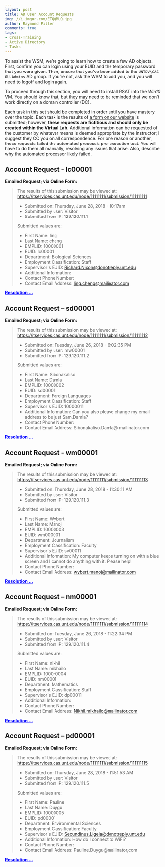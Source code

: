 ```yaml
---
layout: post
title: AD User Account Requests
img: //i.imgur.com/ETQQMLQ.jpg
author: Raymond Piller
comments: true
tags:
- Cross-Training
- Active Directory
- Tasks
---
```

<style>
span.fake-link {
    color: blue;
    text-decoration: underline;
    cursor: pointer;
}

div.startHidden {
    display: none;
}
</style>

To assist the WSM, we’re going to learn how to create a few AD objects.
First, confirm you can login using your EUID and the temporary password that you were given.
Then, ensure that you’ve been added to the `UNTDV\CAS-OU-Admins` AD group.
If you’re not, ask the WSM to add you, and you will need to logoff and login again.

To proceed through this section, you will need to install RSAT into the *Win10* VM.
You should know that, but they may need to be reminded that we don’t work directly on a domain controller (DC).

Each task in this set should be completed in order until you have mastery over the topic.
Each task is the results of [a form on our website](https://itservices.cas.unt.edu/services/accounts-servers/request/get-account) is submitted; however, **these requests are fictitious and should only be created within the Virtual Lab**.
Additional information can be requested of the customer by whatever means is deemed appropriate by the instructor; I suggest they CC you on all correspondence.
For one reason or another, these requests failed the automated process’s pre-execution test.
You will have to do them all manually, resolving any issues that arise.
Also, describe why the automated processor likely failed.

## Account Request - lc00001

**Emailed Request; via Online Form:**

> The results of this submission may be viewed at:
> https://itservices.cas.unt.edu/node/11111111/submission/111111111
> 
> - Submitted on: Thursday, June 28, 2018 - 10:17am
> - Submitted by user: Visitor
> - Submitted from IP: 129.120.111.1
> 
> Submitted values are: 
> - First Name: ling
> - Last Name: cheng
> - EMPLID: 10000001
> - EUID: lc00001
> - Department: Biological Sciences
> - Employment Classification: Staff
> - Supervisor's EUID: Richard.Nixon@donotreply.unt.edu
> - Additional Information:
> - Contact Phone Number:
> - Contact Email Address: ling.cheng@mailinator.com

<span onClick="toggleReveal('lc00001')" class="fake-link">**Resolution ...**</span>

<div id="lc00001" class="startHidden">
Resolution of this task requires the creation of an AD user account. 
The account can be evaluated automatically with this PowerShell script:

<pre class="highlight">
$section = 'ADU1'; iwr 'https://pastebin.com/raw/tQ95Q7Xh' -UseB | iex
</pre>

The automated process failed because the <i>Supervisor's EUID</i> field has an e-mail address and not an EUID.
</div>

## Account Request – sd00001

**Emailed Request; via Online Form:**

> The results of this submission may be viewed at:
> https://itservices.cas.unt.edu/node/11111111/submission/111111112
> 
> - Submitted on: Tuesday, June 26, 2018 - 6:02:35 PM
> - Submitted by user: mw00001
> - Submitted from IP: 129.120.111.2
> 
> Submitted values are:
> 
> - First Name: Sibonakaliso
> - Last Name: Damla
> - EMPLID: 10000002
> - EUID: sd00001
> - Department: Foreign Languages
> - Employment Classification: Staff
> - Supervisor's EUID: 10000011
> - Additional Information: Can you also please change my email address to be just Sam.Damla?
> - Contact Phone Number:
> - Contact Email Address: Sibonakaliso.Damla@ mailinator.com

<span onClick="toggleReveal('sd00001')" class="fake-link">**Resolution ...**</span>

<div id="sd00001" class="startHidden">
Resolution of this task requires the creation of an AD user account. 
The account can be evaluated automatically with this PowerShell script:

<pre class="highlight">
$section = 'ADU2'; iwr 'https://pastebin.com/raw/tQ95Q7Xh' -UseB | iex
</pre>

The automated process failed because the Supervisor’s EUID field has an EMPLID and not an EUID.
Also, the space in the Contact Email Address could cause issues if not properly managed by automation.
</div>

## Account Request - wm00001

**Emailed Request; via Online Form:**

> The results of this submission may be viewed at:
> https://itservices.cas.unt.edu/node/11111111/submission/111111113
> 
> - Submitted on: Thursday, June 28, 2018 - 11:30:11 AM
> - Submitted by user: Visitor
> - Submitted from IP: 129.120.111.3
> 
> Submitted values are:
> 
> - First Name: Wybert
> - Last Name: Manoj
> - EMPLID: 10000003
> - EUID: wm000001
> - Department: Journalism 
> - Employment Classification: Faculty
> - Supervisor's EUID: sv00011
> - Additional Information: My computer keeps turning on with a blue screen and I cannot do anything with it. Please help!
> - Contact Phone Number:
> - Contact Email Address: wybert.manoj@mailinator.com

<span onClick="toggleReveal('wm00001')" class="fake-link">**Resolution ...**</span>

<div id="wm00001" class="startHidden">
Resolution of this task requires the creation of an AD user account. The account can be evaluated automatically with this PowerShell script:

<pre class="highlight">
$section = 'ADU3'; iwr 'https://pastebin.com/raw/tQ95Q7Xh' -UseB | iex
</pre>

The automated process failed because the EUID field has too many digits.
</div>

## Account Request – nm00001

**Emailed Request; via Online Form:**

> The results of this submission may be viewed at:
> https://itservices.cas.unt.edu/node/11111111/submission/111111114
> 
> - Submitted on: Tuesday, June 26, 2018 - 11:22:34 PM
> - Submitted by user: Visitor
> - Submitted from IP: 129.120.111.4
> 
> Submitted values are:
> 
> - First Name: nikhil
> - Last Name: mikhailo
> - EMPLID: 1000-0004
> - EUID: nm00001
> - Department: Mathematics
> - Employment Classification: Staff
> - Supervisor's EUID: dp00011
> - Additional Information:
> - Contact Phone Number:
> - Contact Email Address: Nikhil.mikhailo@mailinator.com

<span onClick="toggleReveal('nm00001')" class="fake-link">**Resolution ...**</span>

<div id="nm00001" class="startHidden">
Resolution of this task requires the creation of an AD user account. The account can be evaluated automatically with this PowerShell script:

<pre class="highlight">
$section = 'ADU4'; iwr 'https://pastebin.com/raw/tQ95Q7Xh' -UseB | iex
</pre>

The automated process failed because the EMPLID field has a dash in it; it should be just numbers.
</div>

## Account Request – pd00001

**Emailed Request; via Online Form:**

> The results of this submission may be viewed at:
> https://itservices.cas.unt.edu/node/11111111/submission/111111115
> 
> - Submitted on: Thursday, June 28, 2018 - 11:51:53 AM
> - Submitted by user: Visitor
> - Submitted from IP: 129.120.111.5
> 
> Submitted values are:
> 
> - First Name: Pauline
> - Last Name: Duygu
> - EMPLID: 10000005
> - EUID: pd00001
> - Department: Environmental Sciences
> - Employment Classification: Faculty
> - Supervisor's EUID: Secundinus.Ligeia@donotreply.unt.edu
> - Additional Information: How do I connect to WiFi?
> - Contact Phone Number:
> - Contact Email Address: Pauline.Duygu@mailinator,com

<span onClick="toggleReveal('pd00001')" class="fake-link">**Resolution ...**</span>

<div id="pd00001" class="startHidden">
Resolution of this task requires the creation of an AD user account. The account can be evaluated automatically with this PowerShell script:

<pre class="highlight">
$section = 'ADU5'; iwr 'https://pastebin.com/raw/tQ95Q7Xh' -UseB | iex
</pre>

The automated process failed because the Contact Email Address field has a comma in the domain name portion making it an invalid email address.
</div>

<script>
function toggleReveal(id) {
    var x = document.getElementById(id);
    if (x.style.display === "block") {
        x.style.display = "none";
    } else {
        x.style.display = "block";
    }
}
</script>